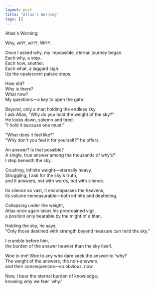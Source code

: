 ```yaml
---
layout: post
title: "Atlas's Warning"
tags: []
---
```


Atlas's Warning:

Why, whY, wHY, WHY.

Once I asked why, my impossible, eternal journey began.  
Each why, a step.  
Each how, another.  
Each what, a laggard sigh.  
Up the opalescent palace steps.

How did?  
Why is there?  
What now?  
My questions—a key to open the gate.

Beyond, only a man holding the endless sky.  
I ask Atlas, "Why do you hold the weight of the sky?"  
He looks down, solemn and tired:  
"I hold it because one must."

"What does it feel like?"  
"Why don't you feel it for yourself?" he offers.

An answer? Is that possible?  
A single, true answer among the thousands of why’s?  
I step beneath the sky.

Crushing, infinite weight—eternally heavy.  
Struggling, I ask for the sky's truth,  
and it answers, not with words, but with silence.

Its silence so vast, it encompasses the heavens,  
its volume immeasurable—both infinite and deafening.

Collapsing under the weight,  
Atlas once again takes his preordained vigil,  
a position only bearable by the might of a titan.

Holding the sky, he says,  
"Only those destined with strength beyond measure can hold the sky."

I crumble before him,  
the burden of the answer heavier than the sky itself.

Woe to me! Woe to any who dare seek the answer to 'why!'  
The weight of the answers, the non-answers,  
and their consequences—so obvious, now.

Now, I bear the eternal burden of knowledge;  
knowing why we fear 'why.'